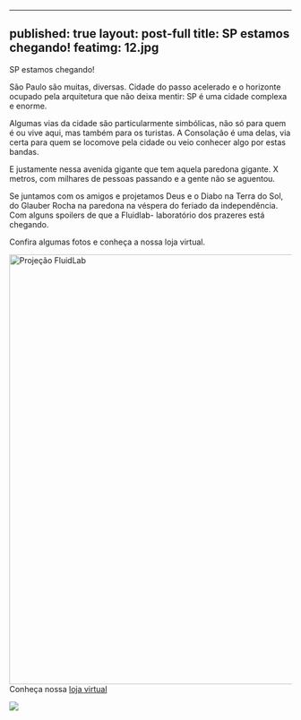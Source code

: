 ---
published: true
layout: post-full
title: SP estamos chegando!
featimg: 12.jpg
--

SP estamos chegando!

São Paulo são muitas, diversas. Cidade do passo acelerado e o horizonte ocupado pela arquitetura que não deixa mentir: SP é uma cidade complexa e enorme. 

Algumas vias da cidade são particularmente simbólicas, não só para quem é ou vive aqui, mas também para os turistas. A Consolação é uma delas, via certa para quem se locomove pela cidade ou veio conhecer algo por estas bandas.  

E justamente nessa avenida gigante que tem aquela paredona gigante. X metros, com milhares de pessoas passando e a gente não se aguentou.

Se juntamos com os amigos e projetamos Deus e o Diabo na Terra do Sol, do Glauber Rocha na paredona na véspera do feriado da independência. Com alguns spoilers de que a Fluidlab- laboratório dos prazeres está chegando. 

Confira algumas fotos e conheça a nossa loja virtual.


 

 


<a data-flickr-embed="true" data-context="true"  href="https://www.flickr.com/photos/158938103@N02/36690385610/in/dateposted-public/" title="Projeção FluidLab"><img src="https://farm5.staticflickr.com/4352/36690385610_770e2b9d25_b.jpg" width="1024" height="768" alt="Projeção FluidLab"></a><script async src="//embedr.flickr.com/assets/client-code.js" charset="utf-8"></script>
Conheça nossa [loja virtual](http://laboratoriodosprazeres.com.br/)

![]({{site.baseurl}}/media/Screenshot%20from%202017-09-04%2011%3A31%3A00.png)

